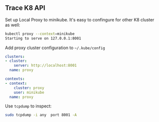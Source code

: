 ## Trace K8 API 

Set up Local Proxy to minikube.  It's easy to confingure for other K8 cluster
as well:

```bash
kubectl proxy --context=minikube
Starting to serve on 127.0.0.1:8001
```

Add proxy cluster configuration to `~/.kube/config`

```yml
clusters:
- cluster:
    server: http://localhost:8001
  name: proxy

contexts:
- context:
    cluster: proxy
    user: minikube
  name: proxy
```

Use `tcpdump` to inspect:

```bash
sudo tcpdump -i any  port 8001 -A
```
